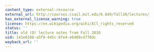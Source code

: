 ```yaml
---
content_type: external-resource
external_url: http://courses.csail.mit.edu/6.849/fall10/lectures/
has_external_license_warning: true
license: https://en.wikipedia.org/wiki/All_rights_reserved
status: ''
title: old (O) lecture notes from Fall 2010
uid: 141e0108-a5f9-445c-8fe4-e6489cd7f8dc
wayback_url: ''
---
```

